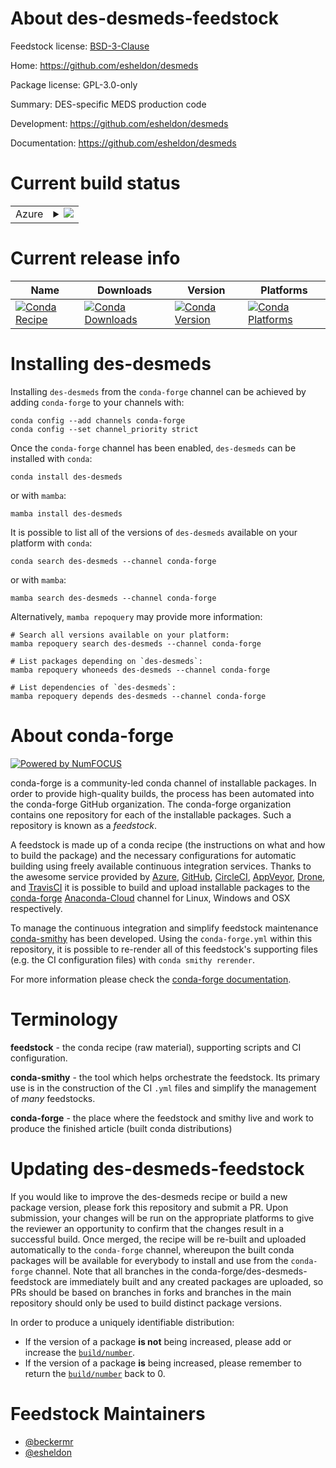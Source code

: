 About des-desmeds-feedstock
===========================

Feedstock license: [BSD-3-Clause](https://github.com/conda-forge/des-desmeds-feedstock/blob/main/LICENSE.txt)

Home: https://github.com/esheldon/desmeds

Package license: GPL-3.0-only

Summary: DES-specific MEDS production code

Development: https://github.com/esheldon/desmeds

Documentation: https://github.com/esheldon/desmeds

Current build status
====================


<table>
    
  <tr>
    <td>Azure</td>
    <td>
      <details>
        <summary>
          <a href="https://dev.azure.com/conda-forge/feedstock-builds/_build/latest?definitionId=6769&branchName=main">
            <img src="https://dev.azure.com/conda-forge/feedstock-builds/_apis/build/status/des-desmeds-feedstock?branchName=main">
          </a>
        </summary>
        <table>
          <thead><tr><th>Variant</th><th>Status</th></tr></thead>
          <tbody><tr>
              <td>linux_64_python3.10.____cpython</td>
              <td>
                <a href="https://dev.azure.com/conda-forge/feedstock-builds/_build/latest?definitionId=6769&branchName=main">
                  <img src="https://dev.azure.com/conda-forge/feedstock-builds/_apis/build/status/des-desmeds-feedstock?branchName=main&jobName=linux&configuration=linux%20linux_64_python3.10.____cpython" alt="variant">
                </a>
              </td>
            </tr><tr>
              <td>linux_64_python3.11.____cpython</td>
              <td>
                <a href="https://dev.azure.com/conda-forge/feedstock-builds/_build/latest?definitionId=6769&branchName=main">
                  <img src="https://dev.azure.com/conda-forge/feedstock-builds/_apis/build/status/des-desmeds-feedstock?branchName=main&jobName=linux&configuration=linux%20linux_64_python3.11.____cpython" alt="variant">
                </a>
              </td>
            </tr><tr>
              <td>linux_64_python3.8.____cpython</td>
              <td>
                <a href="https://dev.azure.com/conda-forge/feedstock-builds/_build/latest?definitionId=6769&branchName=main">
                  <img src="https://dev.azure.com/conda-forge/feedstock-builds/_apis/build/status/des-desmeds-feedstock?branchName=main&jobName=linux&configuration=linux%20linux_64_python3.8.____cpython" alt="variant">
                </a>
              </td>
            </tr><tr>
              <td>linux_64_python3.9.____cpython</td>
              <td>
                <a href="https://dev.azure.com/conda-forge/feedstock-builds/_build/latest?definitionId=6769&branchName=main">
                  <img src="https://dev.azure.com/conda-forge/feedstock-builds/_apis/build/status/des-desmeds-feedstock?branchName=main&jobName=linux&configuration=linux%20linux_64_python3.9.____cpython" alt="variant">
                </a>
              </td>
            </tr><tr>
              <td>osx_64_python3.10.____cpython</td>
              <td>
                <a href="https://dev.azure.com/conda-forge/feedstock-builds/_build/latest?definitionId=6769&branchName=main">
                  <img src="https://dev.azure.com/conda-forge/feedstock-builds/_apis/build/status/des-desmeds-feedstock?branchName=main&jobName=osx&configuration=osx%20osx_64_python3.10.____cpython" alt="variant">
                </a>
              </td>
            </tr><tr>
              <td>osx_64_python3.11.____cpython</td>
              <td>
                <a href="https://dev.azure.com/conda-forge/feedstock-builds/_build/latest?definitionId=6769&branchName=main">
                  <img src="https://dev.azure.com/conda-forge/feedstock-builds/_apis/build/status/des-desmeds-feedstock?branchName=main&jobName=osx&configuration=osx%20osx_64_python3.11.____cpython" alt="variant">
                </a>
              </td>
            </tr><tr>
              <td>osx_64_python3.8.____cpython</td>
              <td>
                <a href="https://dev.azure.com/conda-forge/feedstock-builds/_build/latest?definitionId=6769&branchName=main">
                  <img src="https://dev.azure.com/conda-forge/feedstock-builds/_apis/build/status/des-desmeds-feedstock?branchName=main&jobName=osx&configuration=osx%20osx_64_python3.8.____cpython" alt="variant">
                </a>
              </td>
            </tr><tr>
              <td>osx_64_python3.9.____cpython</td>
              <td>
                <a href="https://dev.azure.com/conda-forge/feedstock-builds/_build/latest?definitionId=6769&branchName=main">
                  <img src="https://dev.azure.com/conda-forge/feedstock-builds/_apis/build/status/des-desmeds-feedstock?branchName=main&jobName=osx&configuration=osx%20osx_64_python3.9.____cpython" alt="variant">
                </a>
              </td>
            </tr><tr>
              <td>osx_arm64_python3.10.____cpython</td>
              <td>
                <a href="https://dev.azure.com/conda-forge/feedstock-builds/_build/latest?definitionId=6769&branchName=main">
                  <img src="https://dev.azure.com/conda-forge/feedstock-builds/_apis/build/status/des-desmeds-feedstock?branchName=main&jobName=osx&configuration=osx%20osx_arm64_python3.10.____cpython" alt="variant">
                </a>
              </td>
            </tr><tr>
              <td>osx_arm64_python3.11.____cpython</td>
              <td>
                <a href="https://dev.azure.com/conda-forge/feedstock-builds/_build/latest?definitionId=6769&branchName=main">
                  <img src="https://dev.azure.com/conda-forge/feedstock-builds/_apis/build/status/des-desmeds-feedstock?branchName=main&jobName=osx&configuration=osx%20osx_arm64_python3.11.____cpython" alt="variant">
                </a>
              </td>
            </tr><tr>
              <td>osx_arm64_python3.8.____cpython</td>
              <td>
                <a href="https://dev.azure.com/conda-forge/feedstock-builds/_build/latest?definitionId=6769&branchName=main">
                  <img src="https://dev.azure.com/conda-forge/feedstock-builds/_apis/build/status/des-desmeds-feedstock?branchName=main&jobName=osx&configuration=osx%20osx_arm64_python3.8.____cpython" alt="variant">
                </a>
              </td>
            </tr><tr>
              <td>osx_arm64_python3.9.____cpython</td>
              <td>
                <a href="https://dev.azure.com/conda-forge/feedstock-builds/_build/latest?definitionId=6769&branchName=main">
                  <img src="https://dev.azure.com/conda-forge/feedstock-builds/_apis/build/status/des-desmeds-feedstock?branchName=main&jobName=osx&configuration=osx%20osx_arm64_python3.9.____cpython" alt="variant">
                </a>
              </td>
            </tr>
          </tbody>
        </table>
      </details>
    </td>
  </tr>
</table>

Current release info
====================

| Name | Downloads | Version | Platforms |
| --- | --- | --- | --- |
| [![Conda Recipe](https://img.shields.io/badge/recipe-des--desmeds-green.svg)](https://anaconda.org/conda-forge/des-desmeds) | [![Conda Downloads](https://img.shields.io/conda/dn/conda-forge/des-desmeds.svg)](https://anaconda.org/conda-forge/des-desmeds) | [![Conda Version](https://img.shields.io/conda/vn/conda-forge/des-desmeds.svg)](https://anaconda.org/conda-forge/des-desmeds) | [![Conda Platforms](https://img.shields.io/conda/pn/conda-forge/des-desmeds.svg)](https://anaconda.org/conda-forge/des-desmeds) |

Installing des-desmeds
======================

Installing `des-desmeds` from the `conda-forge` channel can be achieved by adding `conda-forge` to your channels with:

```
conda config --add channels conda-forge
conda config --set channel_priority strict
```

Once the `conda-forge` channel has been enabled, `des-desmeds` can be installed with `conda`:

```
conda install des-desmeds
```

or with `mamba`:

```
mamba install des-desmeds
```

It is possible to list all of the versions of `des-desmeds` available on your platform with `conda`:

```
conda search des-desmeds --channel conda-forge
```

or with `mamba`:

```
mamba search des-desmeds --channel conda-forge
```

Alternatively, `mamba repoquery` may provide more information:

```
# Search all versions available on your platform:
mamba repoquery search des-desmeds --channel conda-forge

# List packages depending on `des-desmeds`:
mamba repoquery whoneeds des-desmeds --channel conda-forge

# List dependencies of `des-desmeds`:
mamba repoquery depends des-desmeds --channel conda-forge
```


About conda-forge
=================

[![Powered by
NumFOCUS](https://img.shields.io/badge/powered%20by-NumFOCUS-orange.svg?style=flat&colorA=E1523D&colorB=007D8A)](https://numfocus.org)

conda-forge is a community-led conda channel of installable packages.
In order to provide high-quality builds, the process has been automated into the
conda-forge GitHub organization. The conda-forge organization contains one repository
for each of the installable packages. Such a repository is known as a *feedstock*.

A feedstock is made up of a conda recipe (the instructions on what and how to build
the package) and the necessary configurations for automatic building using freely
available continuous integration services. Thanks to the awesome service provided by
[Azure](https://azure.microsoft.com/en-us/services/devops/), [GitHub](https://github.com/),
[CircleCI](https://circleci.com/), [AppVeyor](https://www.appveyor.com/),
[Drone](https://cloud.drone.io/welcome), and [TravisCI](https://travis-ci.com/)
it is possible to build and upload installable packages to the
[conda-forge](https://anaconda.org/conda-forge) [Anaconda-Cloud](https://anaconda.org/)
channel for Linux, Windows and OSX respectively.

To manage the continuous integration and simplify feedstock maintenance
[conda-smithy](https://github.com/conda-forge/conda-smithy) has been developed.
Using the ``conda-forge.yml`` within this repository, it is possible to re-render all of
this feedstock's supporting files (e.g. the CI configuration files) with ``conda smithy rerender``.

For more information please check the [conda-forge documentation](https://conda-forge.org/docs/).

Terminology
===========

**feedstock** - the conda recipe (raw material), supporting scripts and CI configuration.

**conda-smithy** - the tool which helps orchestrate the feedstock.
                   Its primary use is in the construction of the CI ``.yml`` files
                   and simplify the management of *many* feedstocks.

**conda-forge** - the place where the feedstock and smithy live and work to
                  produce the finished article (built conda distributions)


Updating des-desmeds-feedstock
==============================

If you would like to improve the des-desmeds recipe or build a new
package version, please fork this repository and submit a PR. Upon submission,
your changes will be run on the appropriate platforms to give the reviewer an
opportunity to confirm that the changes result in a successful build. Once
merged, the recipe will be re-built and uploaded automatically to the
`conda-forge` channel, whereupon the built conda packages will be available for
everybody to install and use from the `conda-forge` channel.
Note that all branches in the conda-forge/des-desmeds-feedstock are
immediately built and any created packages are uploaded, so PRs should be based
on branches in forks and branches in the main repository should only be used to
build distinct package versions.

In order to produce a uniquely identifiable distribution:
 * If the version of a package **is not** being increased, please add or increase
   the [``build/number``](https://docs.conda.io/projects/conda-build/en/latest/resources/define-metadata.html#build-number-and-string).
 * If the version of a package **is** being increased, please remember to return
   the [``build/number``](https://docs.conda.io/projects/conda-build/en/latest/resources/define-metadata.html#build-number-and-string)
   back to 0.

Feedstock Maintainers
=====================

* [@beckermr](https://github.com/beckermr/)
* [@esheldon](https://github.com/esheldon/)

